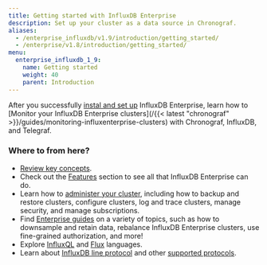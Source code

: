 ```yaml
---
title: Getting started with InfluxDB Enterprise
description: Set up your cluster as a data source in Chronograf.
aliases:
  - /enterprise_influxdb/v1.9/introduction/getting_started/
  - /enterprise/v1.8/introduction/getting_started/
menu:
  enterprise_influxdb_1_9:
    name: Getting started
    weight: 40
    parent: Introduction
---
```


After you successfully [instal and set up](/enterprise_influxdb/v1.9/install-and-deploy/installation/) InfluxDB Enterprise,
learn how to [Monitor your InfluxDB Enterprise clusters](/{{< latest "chronograf" >}}/guides/monitoring-influxenterprise-clusters) with Chronograf, InfluxDB, and Telegraf.
### Where to from here?

- [Review key concepts](/enterprise_influxdb/v1.9/concepts/).
- Check out the [Features](/enterprise_influxdb/v1.9/features/) section to see all that
InfluxDB Enterprise can do.
- Learn how to [administer your cluster](/enterprise_influxdb/v1.9/administration/), including how to backup and restore clusters, configure clusters, log and trace clusters, manage security, and manage subscriptions. 
- Find [Enterprise guides](/enterprise_influxdb/v1.9/guides/) on a variety of topics, such as how to downsample and retain data, rebalance InfluxDB Enterprise clusters, use fine-grained authorization, and more!
- Explore [InfluxQL](/enterprise_influxdb/v1.9/query_language/) and [Flux](/enterprise_influxdb/v1.9/flux/) languages.
- Learn about [InfluxDB line protocol](/enterprise_influxdb/v1.9/write_protocols/) and other [supported protocols](/enterprise_influxdb/v1.9/supported_protocols/).